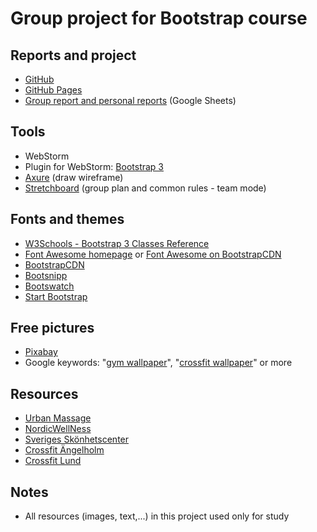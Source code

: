 # Group project for Bootstrap course

## Reports and project
* [GitHub](https://github.com/nguyenkhois/groupproject-bootstrap)
* [GitHub Pages](https://nguyenkhois.github.io/groupproject-bootstrap/)
* [Group report and personal reports](https://docs.google.com/spreadsheets/d/1vRrVHtjF6zwYaHavZrL9bYMX17he00eHne5WFotHmKE/edit#gid=0) (Google Sheets)

## Tools
* WebStorm
* Plugin for WebStorm: [Bootstrap 3](https://plugins.jetbrains.com/plugin/7572-bootstrap-3)
* [Axure](https://www.axure.com/) (draw wireframe)
* [Stretchboard](https://sketchboard.me/xALh5qwNWQtW#/) (group plan and common rules - team mode)

## Fonts and themes
* [W3Schools - Bootstrap 3 Classes Reference](https://www.w3schools.com/bootstrap/bootstrap_ref_all_classes.asp)
* [Font Awesome homepage](http://fontawesome.io/) or [Font Awesome on BootstrapCDN](https://www.bootstrapcdn.com/fontawesome/)
* [BootstrapCDN](https://www.bootstrapcdn.com/)
* [Bootsnipp](https://bootsnipp.com/)
* [Bootswatch](https://bootswatch.com/)
* [Start Bootstrap](https://startbootstrap.com/template-categories/all/)

## Free pictures
* [Pixabay](https://pixabay.com/)
* Google keywords: "[gym wallpaper](https://www.google.se/search?q=gym+wallpaper)", "[crossfit wallpaper](https://www.google.se/search?q=crossfit+wallpaper)" or more

## Resources
* [Urban Massage](https://www.urbanmassage.com/en-gb/treatments)
* [NordicWellNess](https://nordicwellness.se/trana/)
* [Sveriges Skönhetscenter](http://www.sverigesskonhetscenter.se/behandlingar.php/)
* [Crossfit Ängelholm](http://www.crossfitangelholm.se/)
* [Crossfit Lund](http://crossfitlund.com/)

## Notes
* All resources (images, text,...) in this project used only for study
